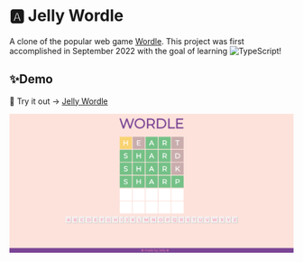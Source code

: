# :a: Jelly Wordle
A clone of the popular web game [Wordle](https://www.nytimes.com/games/wordle/index.html).
This project was first accomplished in September 2022 with the goal of learning
![TypeScript](https://img.shields.io/badge/-TypeScript-007ACC?style=flat-square&logo=typescript&logoColor=white)!

## ✨Demo
:ribbon: Try it out → [Jelly Wordle](https://anjellyrika.github.io/jelly-wordle/)

![screenshot](./docs/jelly-wordle-screenshot.png)
